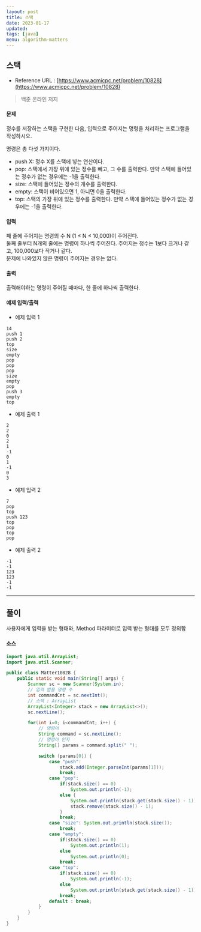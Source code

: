 ```yaml
---
layout: post
title: 스택
date: 2023-01-17
updated: 
tags: [java]
menu: algorithm-matters
---
```

## 스택
* Reference URL : [https://www.acmicpc.net/problem/10828](https://www.acmicpc.net/problem/10828)
> 백준 온라인 저지

#### 문제
정수를 저장하는 스택을 구현한 다음, 입력으로 주어지는 명령을 처리하는 프로그램을 작성하시오.

명령은 총 다섯 가지이다.

* push X: 정수 X를 스택에 넣는 연산이다.
* pop: 스택에서 가장 위에 있는 정수를 빼고, 그 수를 출력한다. 만약 스택에 들어있는 정수가 없는 경우에는 -1을 출력한다.
* size: 스택에 들어있는 정수의 개수를 출력한다.
* empty: 스택이 비어있으면 1, 아니면 0을 출력한다.
* top: 스택의 가장 위에 있는 정수를 출력한다. 만약 스택에 들어있는 정수가 없는 경우에는 -1을 출력한다.

#### 입력
째 줄에 주어지는 명령의 수 N (1 ≤ N ≤ 10,000)이 주어진다.   
둘째 줄부터 N개의 줄에는 명령이 하나씩 주어진다. 주어지는 정수는 1보다 크거나 같고, 100,000보다 작거나 같다.   
문제에 나와있지 않은 명령이 주어지는 경우는 없다.

#### 출력
출력해야하는 명령이 주어질 때마다, 한 줄에 하나씩 출력한다.

#### 예제 입력/출력
* 예제 입력 1
```
14
push 1
push 2
top
size
empty
pop
pop
pop
size
empty
pop
push 3
empty
top
```

* 예제 출력 1
```
2
2
0
2
1
-1
0
1
-1
0
3
```

* 예제 입력 2
```
7
pop
top
push 123
top
pop
top
pop
```
* 예제 출력 2
```
-1
-1
123
123
-1
-1
```

- - -

## 풀이
사용자에게 입력을 받는 형태와, Method 파라미터로 입력 받는 형태를 모두 정의함

#### 소스
```java
import java.util.ArrayList;
import java.util.Scanner;

public class Matter10828 {
    public static void main(String[] args) {
        Scanner sc = new Scanner(System.in);
        // 입력 받을 명령 수
        int commandCnt = sc.nextInt();
        // 스택 : ArrayList
        ArrayList<Integer> stack = new ArrayList<>();
        sc.nextLine();

        for(int i=0; i<commandCnt; i++) {
            // 명령어
            String command = sc.nextLine();
            // 명령어 인자
            String[] params = command.split(" ");

            switch (params[0]) {
                case "push":
                    stack.add(Integer.parseInt(params[1]));
                    break;
                case "pop":
                    if(stack.size() == 0)
                        System.out.println(-1);
                    else {
                        System.out.println(stack.get(stack.size() - 1));
                        stack.remove(stack.size() - 1);
                    }
                    break;
                case "size": System.out.println(stack.size());
                    break;
                case "empty":
                    if(stack.size() == 0)
                        System.out.println(1);
                    else
                        System.out.println(0);
                    break;
                case "top":
                    if(stack.size() == 0)
                        System.out.println(-1);
                    else
                        System.out.println(stack.get(stack.size() - 1));
                    break;
                default : break;
            }
        }
    }
}
```